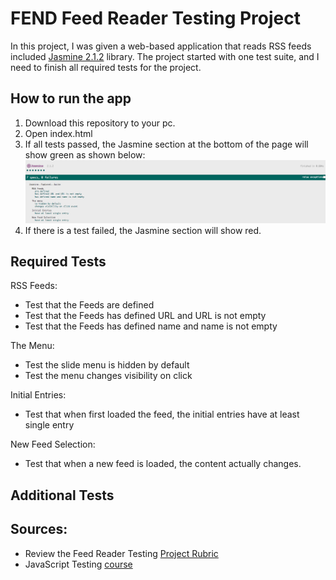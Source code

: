 # FEND Feed Reader Testing Project

In this project, I was given a web-based application that reads RSS feeds included [Jasmine 2.1.2](https://jasmine.github.io/2.1/introduction) library. The project started with one test suite, and I need to finish all required tests for the project.


## How to run the app

1. Download this repository to your pc.
2. Open index.html
3. If all tests passed, the Jasmine section at the bottom of the page will show green as shown below:
![Alt Text](/jasmine_pass.png?raw=true "screenshot for passing tests")
4. If there is a test failed, the Jasmine section will show red.

## Required Tests

RSS Feeds:

* Test that the Feeds are defined
* Test that the Feeds has defined URL and URL is not empty
* Test that the Feeds has defined name and name is not empty

The Menu:

* Test the slide menu is hidden by default
* Test the menu changes visibility on click

Initial Entries:

* Test that when first loaded the feed, the initial entries have at least single entry

New Feed Selection:

* Test that when a new feed is loaded, the content actually changes.


## Additional Tests




## Sources:

* Review the Feed Reader Testing [Project Rubric](https://review.udacity.com/#!/projects/3442558598/rubric)
* JavaScript Testing [course](https://www.udacity.com/course/ud549)

